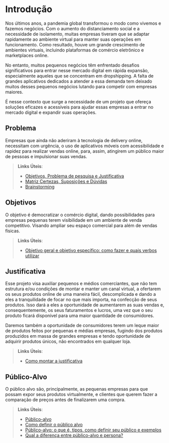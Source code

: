 # Introdução

Nos últimos anos, a pandemia global transformou o modo como vivemos e fazemos negócios. Com o aumento do distanciamento social e a necessidade de isolamento, muitas empresas tiveram que se adaptar rapidamente ao ambiente virtual para manter suas operações em funcionamento. Como resultado, houve um grande crescimento de ambientes virtuais, incluindo plataformas de comércio eletrônico e marketplaces online.

No entanto, muitos pequenos negócios têm enfrentado desafios significativos para entrar nesse mercado digital em rápida expansão, especialmente aqueles que se concentram em dropshipping. A falta de grandes aplicativos dedicados a atender a essa demanda tem deixado muitos desses pequenos negócios lutando para competir com empresas maiores.

É nesse contexto que surge a necessidade de um projeto que ofereça soluções eficazes e acessíveis para ajudar essas empresas a entrar no mercado digital e expandir suas operações.

## Problema

Empresas que ainda não aderiram à tecnologia de delivery online, necessitam com urgência, o uso de aplicativos móveis com acessibilidade e rapidez para realizar vendas online, para, assim, atingirem um público maior de pessoas e impulsionar suas vendas.

> **Links Úteis**:
> - [Objetivos, Problema de pesquisa e Justificativa](https://medium.com/@versioparole/objetivos-problema-de-pesquisa-e-justificativa-c98c8233b9c3)
> - [Matriz Certezas, Suposições e Dúvidas](https://medium.com/educa%C3%A7%C3%A3o-fora-da-caixa/matriz-certezas-suposi%C3%A7%C3%B5es-e-d%C3%BAvidas-fa2263633655)
> - [Brainstorming](https://www.euax.com.br/2018/09/brainstorming/)

## Objetivos

O objetivo é democratizar o comércio digital, dando possibilidades para empresas pequenas terem visibilidade em um ambiente de venda competitivo. Visando ampliar seu espaço comercial para além de vendas físicas.
 
> **Links Úteis**:
> - [Objetivo geral e objetivo específico: como fazer e quais verbos utilizar](https://blog.mettzer.com/diferenca-entre-objetivo-geral-e-objetivo-especifico/)

## Justificativa

Esse projeto visa auxiliar pequenos e médios comerciantes, que não tem estrutura e/ou condições de montar e manter um canal virtual, a ofertarem os seus produtos online de uma maneira fácil, descomplicada e dando a eles a tranquilidade de focar no que mais importa, na confecção de seus produtos. Isso dará a eles a oportunidade de aumentarem as suas vendas e, consequentemente, os seus faturamentos e lucros, uma vez que o seu produto ficará disponível para uma maior quantidade de consumidores.

Daremos também a oportunidade de consumidores terem um leque maior de produtos feitos por pequenas e médias empresas, fugindo dos produtos produzidos em massa de grandes empresas e tendo oportunidade de adquirir produtos únicos, não encontrados em qualquer loja.

> **Links Úteis**:
> - [Como montar a justificativa](https://guiadamonografia.com.br/como-montar-justificativa-do-tcc/)

## Público-Alvo

O público alvo são, principalmente, as pequenas empresas para que possam expor seus produtos virtualmente, e clientes que querem fazer a comparação de preços antes de finalizarem uma compra.

> **Links Úteis**:
> - [Público-alvo](https://blog.hotmart.com/pt-br/publico-alvo/)
> - [Como definir o público alvo](https://exame.com/pme/5-dicas-essenciais-para-definir-o-publico-alvo-do-seu-negocio/)
> - [Público-alvo: o que é, tipos, como definir seu público e exemplos](https://klickpages.com.br/blog/publico-alvo-o-que-e/)
> - [Qual a diferença entre público-alvo e persona?](https://rockcontent.com/blog/diferenca-publico-alvo-e-persona/)
